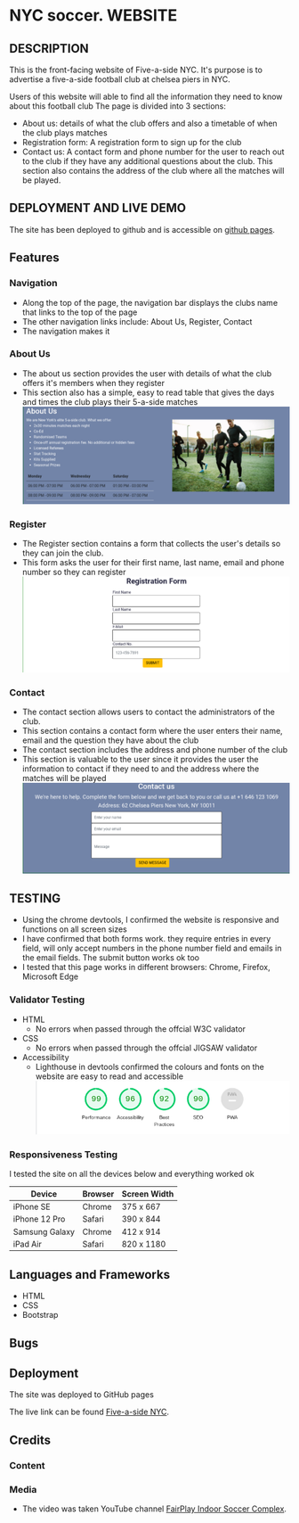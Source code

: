 # NYC soccer. WEBSITE

## DESCRIPTION

This is the front-facing website of Five-a-side NYC. It's purpose is to advertise a five-a-side football club at chelsea piers in NYC.

Users of this website will able to find all the information they need to know about this football club
The page is divided into 3 sections:

-   About us: details of what the club offers and also a timetable of when the club plays matches
-   Registration form: A registration form to sign up for the club
-   Contact us: A contact form and phone number for the user to reach out to the club if they have any additional      questions about the club. This section also contains the address of the club where all the matches will be played.


## DEPLOYMENT AND LIVE DEMO

The site has been deployed to github and is accessible on [github pages]( https://jcurran1289.github.io/PP1-FiveASideNYC/).

## Features

### Navigation

-  Along the top of the page, the navigation bar displays the clubs name that links to the top of the page 
-  The other navigation links include: About Us, Register, Contact
-  The navigation makes it

### About Us
- The about us section provides the user with details of what the club offers it's members when they register
- This section also has a simple, easy to read table that gives the days and times the club plays their 5-a-side matches
![about-us screenshot](/Assets/images/about-us.PNG)

### Register
- The Register section contains a form that collects the user's details so they can join the club.
- This form asks the user for their first name, last name, email and phone number so they can register
![register screenshot](/Assets/images/register.png)

### Contact
- The contact section allows users to contact the administrators of the club. 
- This section contains a contact form where the user enters their name, email and the question they have about the club
- The contact section includes the address and phone number of the club
- This section is valuable to the user since it provides the user the information to contact if they need to and the address where the matches will be played
![contact screenshot](/Assets/images/contact.png)

## TESTING

- Using the chrome devtools, I confirmed the website is responsive and functions on all screen sizes
- I have confirmed that both forms work. they require entries in every field, will only accept numbers in the phone number field and emails in the email fields. The submit button works ok too
- I tested that this page works in different browsers: Chrome, Firefox, Microsoft Edge 

### Validator Testing

- HTML
    - No errors when passed through the offcial W3C validator
- CSS
    - No errors when passed through the offcial JIGSAW validator
- Accessibility
    - Lighthouse in devtools confirmed the colours and fonts on the website are easy to read and accessible
![contact screenshot](/Assets/images/performance.png)

### Responsiveness Testing
I tested the site on all the devices below and everything worked ok

| Device         | Browser | Screen Width |
|----------------|---------|--------------|
| iPhone SE      | Chrome  | 375 x 667    |
| iPhone 12 Pro  | Safari  | 390 x 844    |
| Samsung Galaxy | Chrome  | 412 x 914    |
| iPad Air       | Safari  | 820 x 1180   |


## Languages and Frameworks

-   HTML
-   CSS
-   Bootstrap

## Bugs



## Deployment
The site was deployed to GitHub pages

The live link can be found [Five-a-side NYC]( https://jcurran1289.github.io/PP1-FiveASideNYC/).

## Credits
### Content
### Media
- The video was taken YouTube channel  [FairPlay Indoor Soccer Complex](https://www.youtube.com/channel/UCnKTEhr_UrLvtZlE-_wPkTw).